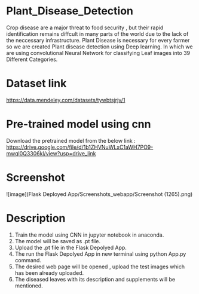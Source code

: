 # Plant_Disease_Detection
Crop disease are a major threat to food security , but their rapid identification remains diffcult in many parts of the world due to the lack of the neccessary infrastructure.
Plant Disease is necessary for every farmer so we are created Plant disease detection using Deep learning. In which we are using convolutional Neural Network for classifying Leaf images into 39 Different Categories.

# Dataset link 
https://data.mendeley.com/datasets/tywbtsjrjv/1

# Pre-trained model using cnn
Download the pretrained model from the below link :
https://drive.google.com/file/d/1b1ZHVNuWLxC1aWH7PO9-mwql0Q3306kl/view?usp=drive_link

# Screenshot
![image](Flask Deployed App/Screenshots_webapp/Screenshot (1265).png)

# Description
1) Train the model using CNN in jupyter notebook in anaconda.
2) The model will be saved as .pt file.
3) Upload the .pt file in the Flask Depolyed App.
4) The run the Flask Depolyed App in new terminal using python App.py command.
5) The desired web page will be opened , upload the test images which has been already uploaded.
6) The diseased leaves with its description and supplements will be mentioned.










